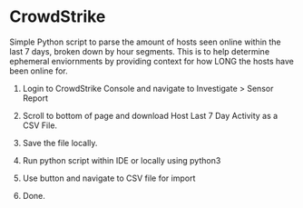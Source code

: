 # CrowdStrike
Simple Python script to parse the amount of hosts seen online within the last 7 days, broken down by hour segments. This is to help determine ephemeral enviornments by providing context for how LONG the hosts have been online for.
 
1) Login to CrowdStrike Console and navigate to Investigate > Sensor Report

2) Scroll to bottom of page and download Host Last 7 Day Activity as a CSV File.

3) Save the file locally.

4) Run python script within IDE or locally using python3 

5) Use button and navigate to CSV file for import

6) Done.
